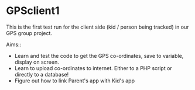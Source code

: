 # GPSclient1

This is the first test run for the client side (kid / person being tracked) in our GPS group project.

Aims::

- Learn and test the code to get the GPS co-ordinates, save to variable, display on screen.
- Learn to upload co-ordinates to internet. Either to a PHP script or directly to a database!
- Figure out how to link Parent's app with Kid's app
